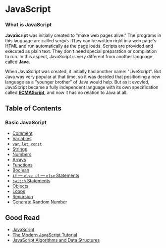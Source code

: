 # JavaScript

### What is JavaScript
**JavaScript** was initially created to "make web pages alive." The programs in this language are called *scripts*. They can be written right in a web page's HTML and run automatically as the page loads. Scripts are provided and executed as plain text. They don't need special preparation or compilation to run. In this aspect, JavaScript is very different from another language called **Java**.

When JavaScript was created, it initially had another name: "LiveScript". But Java was very popular at that time, so it was decided that positioning a new language as a "younger brother" of Java would help. But as it evovled, JavaScript became a fully independent language with its own specification called [**ECMAScript**](http://en.wikipedia.org/wiki/ECMAScript), and now it has no relation to Java at all.

## Table of Contents

### Basic JavaScript
* [Comment](basic-comment-variables.md#comment)
* [Variables](basic-comment-variables.md#variables)
* [`var`, `let`, `const`](basic-var-let-const.md)
* [Strings](basic-string.md)
* [Numbers](basic-numbers.md)
* [Arrays](basic-array.md)
* [Functions](basic-functions.md)
* [Boolean](basic-boolean.md)
* [`if` — `else if` — `else` Statements](basic-if-else-if.md)
* [`switch` Statements](basic-swtich.md)
* [Objects](basic-objects.md)
* [Loops](basic-loops.md)
* [Recursion](basic-recursion.md)
* [Generate Random Number](basic-generate-random.md)

## Good Read
* [JavaScript](https://developer.mozilla.org/en-US/docs/Web/JavaScript)
* [The Modern JavaScript Tutorial](https://javascript.info/)
* [JavaScript Algorithms and Data Structures](https://www.freecodecamp.org/learn/javascript-algorithms-and-data-structures/)